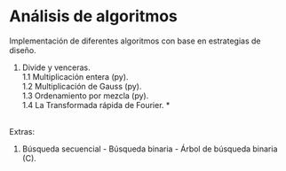 # Análisis de algoritmos 
Implementación de diferentes algoritmos con base en estrategias de diseño.
1. Divide y venceras. <br>
1.1 Multiplicación entera (py). <br>
1.2 Multiplicación de Gauss (py). <br>
1.3 Ordenamiento por mezcla (py). <br>
1.4 La Transformada rápida de Fourier. *

<br>Extras: <br>
1. Búsqueda secuencial - Búsqueda binaria - Árbol de búsqueda binaria (C).
